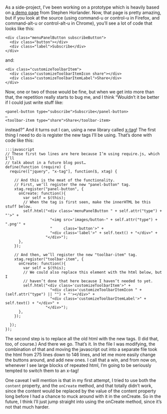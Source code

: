 <!--
.. title: X-Tag: or how to cut your html in half by adding 28 lines of Javascript…
.. date: 2012-07-12 21:39:32
.. author: Blake Winton
.. tags: xtag, mozilla, html
-->

 As a side-project, I’ve been working on a prototype which is heavily based on
[a demo page](
https://people.mozilla.com/~bwinton/australis-customization/customizationMode-liveDemo-i02.html
) from Stephen Horlander.  Now, that page is
pretty amazing, but if you look at the source (using command-u or control-u in
Firefox, and command-alt-u or control-alt-u in Chrome), you’ll see a lot of code
that looks like this:

    <div class="menuPanelButton subscribeButton">
      <div class="button"></div>
      <div class="label">Subscribe</div>
    </div>

and:

    <div class="customizeToolbarItem">
      <div class="customizeToolbarItemIcon share"></div>
      <div class="customizeToolbarItemLabel">Share</div>
    </div>

Now, one or two of those would be fine, but when we get into more than that, the
repetition really starts to bug me, and I think “Wouldn’t it be better if I
could just write stuff like:

    <panel-button type="subscribe">Subscribe</panel-button>
    …
    <toolbar-item type="share">Share</toolbar-item>

instead?”  And it turns out I can, using a new library called
[x-tag](http://mozilla.github.com/x-tag/)!  The first thing I need to do is
register the new tags I’ll be using.  That’s done with code like this:

    :::javascript
    // These first two lines are here because I’m using require.js, which I’ll
    // talk about in a future blog post…
    define(function (require) {
      require(["jquery", "x-tag"], function($, xtag) {

        // And this is the meat of the functionality.
        // First, we’ll register the new "panel-button" tag.
        xtag.register("panel-button", {
          onCreate: function(){
            var self = $(this);
            // When the tag is first seen, make the innerHTML be this stuff below.
            self.html("<div class='menuPanelButton " + self.attr("type") + "'>" +
                        "<img src='images/button-" + self.attr("type") + ".png'" +
                        "     class='button'>" +
                        "<div class='label'>" + self.text() + "</div>" + 
                      "</div>");
          },
        });

        // And then, we’ll register the new "toolbar-item" tag.
        xtag.register("toolbar-item", {
          onCreate: function(){
            var self = $(this);
            // We could also replace this element with the html below, but I
            // haven’t done that here because I haven’t needed to yet.
            self.html("<div class='customizeToolbarItem'>" +
                        "<div class='customizeToolbarItemIcon " + (self.attr("type") || "") + "'></div>" +
                        "<div class='customizeToolbarItemLabel'>" + self.text() + "</div>" +
                      "</div>");
          },
        });

      });
    });

The second step is to replace all the old html with the new tags.  (I did
that, too, of course.)  And there we go.  That’s it.  In the file I was
modifying, the combination of that and moving the javascript out into a
separate file took the html from 275 lines down to 146 lines, and let me more
easily change the buttons around, and add new ones.  I call that a win, and
from now on, whenever I see large blocks of repeated html, I’m going to be
seriously tempted to switch them to an x-tag!

One caveat I will mention is that in my first attempt, I tried to use both the
`content` property, and the `onCreate` method, and that totally didn’t work,
since the content would be replaced by the value of the content property long
before I had a chance to muck around with it in the onCreate.  So in the future,
I think I’ll just jump straight into using the onCreate method, since it’s not
that much harder.

